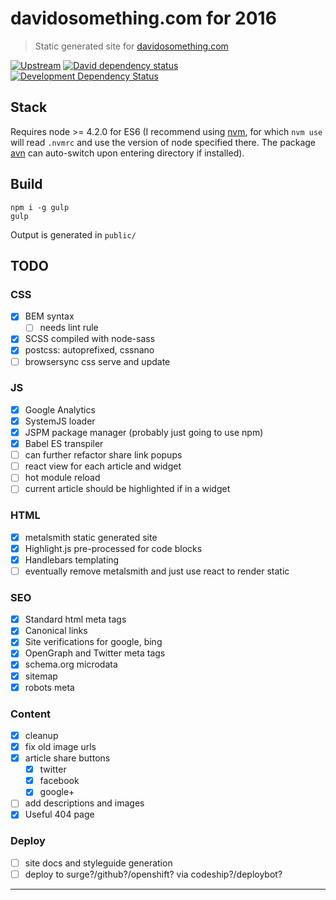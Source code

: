 # davidosomething.com for 2016

> Static generated site for [davidosomething.com](http://davidosomething.com)

[![Upstream][upstreamBadge]][upstreamLink]
[![David dependency status][davidBadge]][davidLink]
[![Development Dependency Status][davidDevBadge]][davidDevLink]

## Stack

Requires node >= 4.2.0 for ES6 (I recommend using
[nvm](https://github.com/creationix/nvm), for which `nvm use` will
read `.nvmrc` and use the version of node specified there. The package
[avn](https://github.com/wbyoung/avn) can auto-switch upon entering directory if
installed).

## Build

```
npm i -g gulp
gulp
```

Output is generated in `public/`

## TODO

### CSS

- [x] BEM syntax
    - [ ] needs lint rule
- [x] SCSS compiled with node-sass
- [x] postcss: autoprefixed, cssnano
- [ ] browsersync css serve and update

### JS

- [x] Google Analytics
- [x] SystemJS loader
- [x] JSPM package manager (probably just going to use npm)
- [x] Babel ES transpiler
- [ ] can further refactor share link popups
- [ ] react view for each article and widget
- [ ] hot module reload
- [ ] current article should be highlighted if in a widget

### HTML

- [x] metalsmith static generated site
- [x] Highlight.js pre-processed for code blocks
- [x] Handlebars templating
- [ ] eventually remove metalsmith and just use react to render static

### SEO

- [x] Standard html meta tags
- [x] Canonical links
- [x] Site verifications for google, bing
- [x] OpenGraph and Twitter meta tags
- [x] schema.org microdata
- [x] sitemap
- [x] robots meta

### Content

- [x] cleanup
- [x] fix old image urls
- [x] article share buttons
    - [x] twitter
    - [x] facebook
    - [x] google+
- [ ] add descriptions and images
- [x] Useful 404 page

### Deploy

- [ ] site docs and styleguide generation
- [ ] deploy to surge?/github?/openshift? via codeship?/deploybot?

----

[davidBadge]:       https://david-dm.org/davidosomething/16.davidosomething.com.png?theme=shields.io
[davidLink]:        https://david-dm.org/davidosomething/16.davidosomething.com#info=dependencies
[davidDevBadge]:    https://david-dm.org/davidosomething/16.davidosomething.com/dev-status.png?theme=shields.io
[davidDevLink]:     https://david-dm.org/davidosomething/16.davidosomething.com#info=devDependencies
[upstreamBadge]:    https://img.shields.io/badge/upstream-GitHub-lightgrey.svg
[upstreamLink]:     https://github.com/davidosomething/16.davidosomething.com
